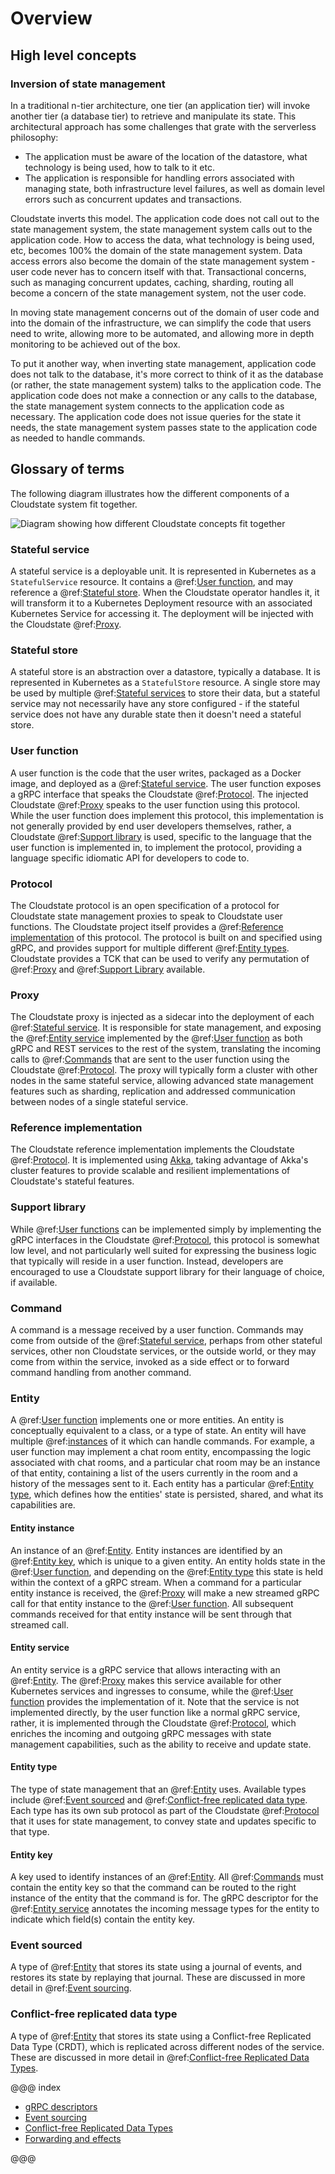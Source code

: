 # Overview

## High level concepts

### Inversion of state management

In a traditional n-tier architecture, one tier (an application tier) will invoke another tier (a database tier) to retrieve and manipulate its state. This architectural approach has some challenges that grate with the serverless philosophy:

* The application must be aware of the location of the datastore, what technology is being used, how to talk to it etc.
* The application is responsible for handling errors associated with managing state, both infrastructure level failures, as well as domain level errors such as concurrent updates and transactions.

Cloudstate inverts this model. The application code does not call out to the state management system, the state management system calls out to the application code. How to access the data, what technology is being used, etc, becomes 100% the domain of the state management system. Data access errors also become the domain of the state management system - user code never has to concern itself with that. Transactional concerns, such as managing concurrent updates, caching, sharding, routing all become a concern of the state management system, not the user code.

In moving state management concerns out of the domain of user code and into the domain of the infrastructure, we can simplify the code that users need to write, allowing more to be automated, and allowing more in depth monitoring to be achieved out of the box.

To put it another way, when inverting state management, application code does not talk to the database, it's more correct to think of it as the database (or rather, the state management system) talks to the application code. The application code does not make a connection or any calls to the database, the state management system connects to the application code as necessary. The application code does not issue queries for the state it needs, the state management system passes state to the application code as needed to handle commands.

## Glossary of terms

The following diagram illustrates how the different components of a Cloudstate system fit together.

![Diagram showing how different Cloudstate concepts fit together](overview.svg)

### Stateful service

A stateful service is a deployable unit. It is represented in Kubernetes as a `StatefulService` resource. It contains a @ref:[User function](#user-function), and may reference a @ref:[Stateful store](#stateful-store). When the Cloudstate operator handles it, it will transform it to a Kubernetes Deployment resource with an associated Kubernetes Service for accessing it. The deployment will be injected with the Cloudstate @ref:[Proxy](#proxy). 

### Stateful store

A stateful store is an abstraction over a datastore, typically a database. It is represented in Kubernetes as a `StatefulStore` resource. A single store may be used by multiple @ref:[Stateful services](#stateful-service) to store their data, but a stateful service may not necessarily have any store configured - if the stateful service does not have any durable state then it doesn't need a stateful store.

### User function

A user function is the code that the user writes, packaged as a Docker image, and deployed as a @ref:[Stateful service](#stateful-service). The user function exposes a gRPC interface that speaks the Cloudstate @ref:[Protocol](#protocol). The injected Cloudstate @ref:[Proxy](#proxy) speaks to the user function using this protocol. While the user function does implement this protocol, this implementation is not generally provided by end user developers themselves, rather, a Cloudstate @ref:[Support library](#support-library) is used, specific to the language that the user function is implemented in, to implement the protocol, providing a language specific idiomatic API for developers to code to.

### Protocol

The Cloudstate protocol is an open specification of a protocol for Cloudstate state management proxies to speak to Cloudstate user functions. The Cloudstate project itself provides a @ref:[Reference implementation](#reference-implementation) of this protocol. The protocol is built on and specified using gRPC, and provides support for multiple different @ref:[Entity types](#entity-type). Cloudstate provides a TCK that can be used to verify any permutation of @ref:[Proxy](#proxy) and @ref:[Support Library](#support-library) available.

### Proxy

The Cloudstate proxy is injected as a sidecar into the deployment of each @ref:[Stateful service](#stateful-service). It is responsible for state management, and exposing the @ref:[Entity service](#entity-service) implemented by the @ref:[User function](#user-function) as both gRPC and REST services to the rest of the system, translating the incoming calls to @ref:[Commands](#command) that are sent to the user function using the Cloudstate @ref:[Protocol](#protocol). The proxy will typically form a cluster with other nodes in the same stateful service, allowing advanced state management features such as sharding, replication and addressed communication between nodes of a single stateful service.

### Reference implementation

The Cloudstate reference implementation implements the Cloudstate @ref:[Protocol](#protocol). It is implemented using [Akka](https://akka.io), taking advantage of Akka's cluster features to provide scalable and resilient implementations of Cloudstate's stateful features.

### Support library

While @ref:[User functions](#user-function) can be implemented simply by implementing the gRPC interfaces in the Cloudstate @ref:[Protocol](#protocol), this protocol is somewhat low level, and not particularly well suited for expressing the business logic that typically will reside in a user function. Instead, developers are encouraged to use a Cloudstate support library for their language of choice, if available.

### Command

A command is a message received by a user function. Commands may come from outside of the @ref:[Stateful service](#stateful-service), perhaps from other stateful services, other non Cloudstate services, or the outside world, or they may come from within the service, invoked as a side effect or to forward command handling from another command.

### Entity

A @ref:[User function](#user-function) implements one or more entities. An entity is conceptually equivalent to a class, or a type of state. An entity will have multiple @ref:[instances](#entity-instance) of it which can handle commands. For example, a user function may implement a chat room entity, encompassing the logic associated with chat rooms, and a particular chat room may be an instance of that entity, containing a list of the users currently in the room and a history of the messages sent to it. Each entity has a particular @ref:[Entity type](#entity-type), which defines how the entities' state is persisted, shared, and what its capabilities are.

#### Entity instance

An instance of an @ref:[Entity](#entity). Entity instances are identified by an @ref:[Entity key](#entity-key), which is unique to a given entity. An entity holds state in the @ref:[User function](#user-function), and depending on the @ref:[Entity type](#entity-type) this state is held within the context of a gRPC stream. When a command for a particular entity instance is received, the @ref:[Proxy](#proxy) will make a new streamed gRPC call for that entity instance to the @ref:[User function](#user-function). All subsequent commands received for that entity instance will be sent through that streamed call.

#### Entity service

An entity service is a gRPC service that allows interacting with an @ref:[Entity](#entity). The @ref:[Proxy](#proxy) makes this service available for other Kubernetes services and ingresses to consume, while the @ref:[User function](#user-function) provides the implementation of it. Note that the service is not implemented directly, by the user function like a normal gRPC service, rather, it is implemented through the Cloudstate @ref:[Protocol](#protocol), which enriches the incoming and outgoing gRPC messages with state management capabilities, such as the ability to receive and update state.

#### Entity type

The type of state management that an @ref:[Entity](#entity) uses. Available types include @ref:[Event sourced](#event-sourced) and @ref:[Conflict-free replicated data type](#conflict-free-replicated-data-type). Each type has its own sub protocol as part of the Cloudstate @ref:[Protocol](#protocol) that it uses for state management, to convey state and updates specific to that type.

#### Entity key

A key used to identify instances of an @ref:[Entity](#entity). All @ref:[Commands](#command) must contain the entity key so that the command can be routed to the right instance of the entity that the command is for. The gRPC descriptor for the @ref:[Entity service](#entity-service) annotates the incoming message types for the entity to indicate which field(s) contain the entity key.

### Event sourced

A type of @ref:[Entity](#entity) that stores its state using a journal of events, and restores its state by replaying that journal. These are discussed in more detail in @ref:[Event sourcing](eventsourced.md).

### Conflict-free replicated data type

A type of @ref:[Entity](#entity) that stores its state using a Conflict-free Replicated Data Type (CRDT), which is replicated across different nodes of the service. These are discussed in more detail in @ref:[Conflict-free Replicated Data Types](crdts.md).

@@@ index

* [gRPC descriptors](grpc.md)
* [Event sourcing](eventsourced.md)
* [Conflict-free Replicated Data Types](crdts.md)
* [Forwarding and effects](effects.md)

@@@

